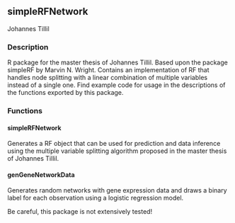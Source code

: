 ## simpleRFNetwork
Johannes Tillil

### Description
R package for the master thesis of Johannes Tillil. Based upon the package simpleRF by Marvin N. Wright. Contains an implementation of RF that handles node splitting with a linear combination of multiple variables instead of a single one. Find example code for usage in the descriptions of the functions exported by this package.

### Functions
#### simpleRFNetwork
Generates a RF object that can be used for prediction and data inference using the multiple variable splitting algorithm proposed in the master thesis of Johannes Tillil.

#### genGeneNetworkData
Generates random networks with gene expression data and draws a binary label for each observation using a logistic regression model.

Be careful, this package is not extensively tested!
